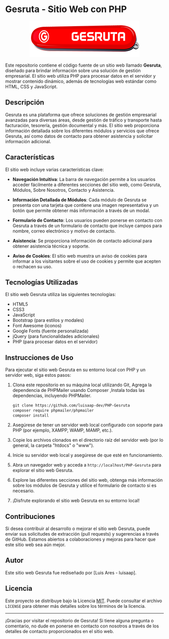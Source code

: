 # Gesruta - Sitio Web con PHP

<div style="text-align: center;">
    <img src="static/img/logo.png" alt="Gesruta Logo" />
</div>

 
Este repositorio contiene el código fuente de un sitio web llamado **Gesruta**, diseñado para brindar información sobre una solución de gestión empresarial. El sitio web utiliza PHP para procesar datos en el servidor y mostrar contenido dinámico, además de tecnologías web estándar como HTML, CSS y JavaScript.

## Descripción

Gesruta es una plataforma que ofrece soluciones de gestión empresarial avanzadas para diversas áreas, desde gestión de tráfico y transporte hasta facturación, tesorería, gestión documental y más. El sitio web proporciona información detallada sobre los diferentes módulos y servicios que ofrece Gesruta, así como datos de contacto para obtener asistencia y solicitar información adicional.

## Características

El sitio web incluye varias características clave:

- **Navegación Intuitiva**: La barra de navegación permite a los usuarios acceder fácilmente a diferentes secciones del sitio web, como Gesruta, Módulos, Sobre Nosotros, Contacto y Asistencia.

- **Información Detallada de Módulos**: Cada módulo de Gesruta se presenta con una tarjeta que contiene una imagen representativa y un botón que permite obtener más información a través de un modal.

- **Formulario de Contacto**: Los usuarios pueden ponerse en contacto con Gesruta a través de un formulario de contacto que incluye campos para nombre, correo electrónico y motivo de contacto.

- **Asistencia**: Se proporciona información de contacto adicional para obtener asistencia técnica y soporte.

- **Aviso de Cookies**: El sitio web muestra un aviso de cookies para informar a los visitantes sobre el uso de cookies y permite que acepten o rechacen su uso.

## Tecnologías Utilizadas

El sitio web Gesruta utiliza las siguientes tecnologías:

- HTML5
- CSS3
- JavaScript
- Bootstrap (para estilos y modales)
- Font Awesome (iconos)
- Google Fonts (fuente personalizada)
- jQuery (para funcionalidades adicionales)
- PHP (para procesar datos en el servidor)

## Instrucciones de Uso

Para ejecutar el sitio web Gesruta en su entorno local con PHP y un servidor web, siga estos pasos:

1. Clona este repositorio en su máquina local utilizando Git, Agrega la dependencia de PHPMailer usando Composer ,Instala todas las dependencias, incluyendo PHPMailer.

   ```
   git clone https://github.com/luisaap-dev/PHP-Gesruta
   composer require phpmailer/phpmailer
   composer install

   ```

2. Asegúrese de tener un servidor web local configurado con soporte para PHP (por ejemplo, XAMPP, WAMP, MAMP, etc.).

3. Copie los archivos clonados en el directorio raíz del servidor web (por lo general, la carpeta "htdocs" o "www").

4. Inicie su servidor web local y asegúrese de que esté en funcionamiento.

5. Abra un navegador web y acceda a `http://localhost/PHP-Gesruta` para explorar el sitio web Gesruta.

6. Explore las diferentes secciones del sitio web, obtenga más información sobre los módulos de Gesruta y utilice el formulario de contacto si es necesario.

7. ¡Disfrute explorando el sitio web Gesruta en su entorno local!

## Contribuciones

Si desea contribuir al desarrollo o mejorar el sitio web Gesruta, puede enviar sus solicitudes de extracción (pull requests) y sugerencias a través de GitHub. Estamos abiertos a colaboraciones y mejoras para hacer que este sitio web sea aún mejor.

## Autor

Este sitio web Gesruta fue rediseñado por [Luis Ares - luisaap].

## Licencia

Este proyecto se distribuye bajo la Licencia [MIT](LICENSE). Puede consultar el archivo `LICENSE` para obtener más detalles sobre los términos de la licencia.

---

¡Gracias por visitar el repositorio de Gesruta! Si tiene alguna pregunta o comentario, no dude en ponerse en contacto con nosotros a través de los detalles de contacto proporcionados en el sitio web.
